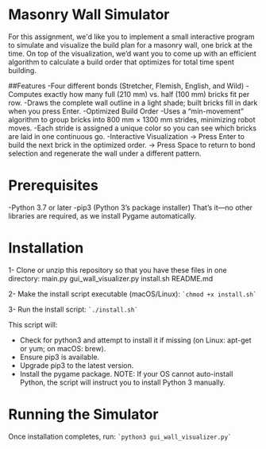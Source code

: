 # Masonry Wall Simulator

For this assignment, we'd like you to implement a small interactive program to simulate and visualize the build plan for a masonry wall, one brick at the time. On top of the visualization, we’d want you to come up with an efficient algorithm to calculate a build order that optimizes for total time spent building.

##Features
-Four different bonds (Stretcher, Flemish, English, and Wild)
-Computes exactly how many full (210 mm) vs. half (100 mm) bricks fit per row.
-Draws the complete wall outline in a light shade; built bricks fill in dark when you press Enter.
-Optimized Build Order
-Uses a “min-movement” algorithm to group bricks into 800 mm × 1300 mm strides, minimizing robot moves.
-Each stride is assigned a unique color so you can see which bricks are laid in one continuous go.
-Interactive Visualization 
-> Press Enter to build the next brick in the optimized order.
-> Press Space to return to bond selection and regenerate the wall under a different pattern.

# Prerequisites
-Python 3.7 or later
-pip3 (Python 3’s package installer)
That’s it—no other libraries are required, as we install Pygame automatically.

# Installation
1- Clone or unzip this repository so that you have these files in one directory:
main.py
gui_wall_visualizer.py
install.sh
README.md

2- Make the install script executable (macOS/Linux):
`` `chmod +x install.sh` ``  

3- Run the install script:
`` `./install.sh` ``  

This script will:
- Check for python3 and attempt to install it if missing (on Linux: apt-get or yum; on macOS: brew).
- Ensure pip3 is available.
- Upgrade pip3 to the latest version.
- Install the pygame package.
NOTE: If your OS cannot auto-install Python, the script will instruct you to install Python 3 manually.

# Running the Simulator
Once installation completes, run:
`` `python3 gui_wall_visualizer.py` ``  
